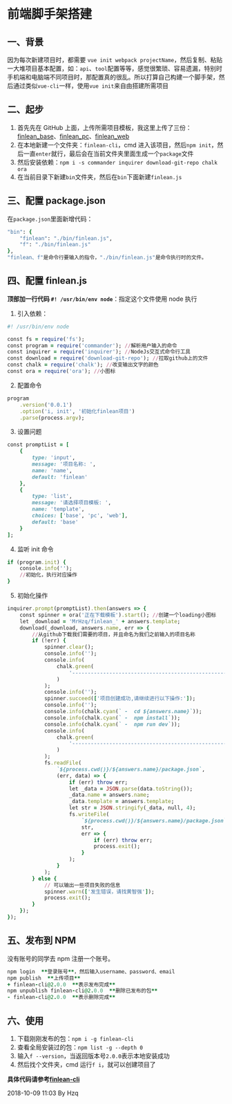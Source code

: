 # 前端脚手架搭建

## 一、背景

因为每次新建项目时，都需要 `vue init webpack projectName`，然后复制、粘贴一大堆项目基本配置，如：`api`、`tool`配置等等，感觉很繁琐、容易遗漏，特别时手机端和电脑端不同项目时，那配置真的很乱。所以打算自己构建一个脚手架，然后通过类似`vue-cli`一样，使用`vue init`来自由搭建所需项目

## 二、起步

1. 首先先在 GitHub 上面，上传所需项目模板，我这里上传了三份：[finlean_base](https://github.com/MrHzq/finlean_base)、[finlean_pc](https://github.com/MrHzq/finlean_pc)、[finlean_web](https://github.com/MrHzq/finlean_web)
1. 在本地新建一个文件夹：`finlean-cli`，cmd 进入该项目，然后`npm init`，然后一直`enter`就行，最后会在当前文件夹里面生成一个`package`文件
1. 然后安装依赖：`npm i -s commander inquirer download-git-repo chalk ora`
1. 在当前目录下新建`bin`文件夹，然后在`bin`下面新建`finlean.js`

## 三、配置 package.json

在`package.json`里面新增代码：

```ruby
"bin": {
    "finlean": "./bin/finlean.js",
    "f": "./bin/finlean.js"
},
"finlean、f"是命令行要输入的指令，"./bin/finlean.js"是命令执行时的文件。
```

## 四、配置 finlean.js

**顶部加一行代码 `#! /usr/bin/env node`**：指定这个文件使用 node 执行

1. 引入依赖：

```ruby
#! /usr/bin/env node

const fs = require('fs');
const program = require('commander'); //解析用户输入的命令
const inquirer = require('inquirer'); //NodeJs交互式命令行工具
const download = require('download-git-repo'); //拉取github上的文件
const chalk = require('chalk'); //改变输出文字的颜色
const ora = require('ora'); //小图标
```

2. 配置命令

```ruby
program
    .version('0.0.1')
    .option('i, init', '初始化finlean项目')
    .parse(process.argv);
```

3. 设置问题

```ruby
const promptList = [
    {
        type: 'input',
        message: '项目名称: ',
        name: 'name',
        default: 'finlean'
    },
    {
        type: 'list',
        message: '请选择项目模板: ',
        name: 'template',
        choices: ['base', 'pc', 'web'],
        default: 'base'
    }
];
```

4. 监听 init 命令

```ruby
if (program.init) {
    console.info('');
    //初始化，执行对应操作
}
```

5. 初始化操作

```ruby
inquirer.prompt(promptList).then(answers => {
    const spinner = ora('正在下载模板').start(); //创建一个loading小图标
    let _download = 'MrHzq/finlean_' + answers.template;
    download(_download, answers.name, err => {
        //从github下载我们需要的项目，并且命名为我们之前输入的项目名称
        if (!err) {
            spinner.clear();
            console.info('');
            console.info(
                chalk.green(
                    '-----------------------------------------------------'
                )
            );
            console.info('');
            spinner.succeed(['项目创建成功,请继续进行以下操作:']);
            console.info('');
            console.info(chalk.cyan(` -  cd ${answers.name}`));
            console.info(chalk.cyan(` -  npm install`));
            console.info(chalk.cyan(` -  npm run dev`));
            console.info(
                chalk.green(
                    '-----------------------------------------------------'
                )
            );
            fs.readFile(
                `${process.cwd()}/${answers.name}/package.json`,
                (err, data) => {
                    if (err) throw err;
                    let _data = JSON.parse(data.toString());
                    _data.name = answers.name;
                    _data.template = answers.template;
                    let str = JSON.stringify(_data, null, 4);
                    fs.writeFile(
                        `${process.cwd()}/${answers.name}/package.json`,
                        str,
                        err => {
                            if (err) throw err;
                            process.exit();
                        }
                    );
                }
            );
        } else {
            // 可以输出一些项目失败的信息
            spinner.warn(['发生错误，请找黄智强']);
            process.exit();
        }
    });
});
```

## 五、发布到 NPM

没有账号的同学去 npm 注册一个账号。

```ruby
npm login  **登录账号**，然后输入username、password、email
npm publish  **上传项目**
+ finlean-cli@2.0.0  **表示发布完成**
npm unpublish finlean-cli@2.0.0  **删除已发布的包**
- finlean-cli@2.0.0  **表示删除完成**
```

## 六、使用

1. 下载刚刚发布的包：`npm i -g finlean-cli`
2. 查看全局安装过的包：`npm list -g --depth 0`
3. 输入`f --version`，当返回版本号`2.0.0`表示本地安装成功
4. 然后找个文件夹，cmd 运行`f i`，就可以创建项目了

**具体代码请参考[finlean-cli](https://github.com/MrHzq/finlean-cli)**

2018-10-09 11:03 By Hzq
